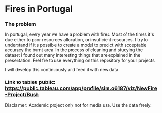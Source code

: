 # Fires in Portugal 

### The problem

In portugal, every year we have a problem with fires. Most of the times it's due either to poor resources allocation, or insuficient resources.
I try to understand if it's possible to create a model to predict with acceptable accuracy the burnt area.
In the process of cleaning and studying  the dataset i found out many interesting things that are explained in the presentation.
Feel fre to use everything on this repository for your projects

I will develop this continuously and feed it with new data.

### Link to tableu public: https://public.tableau.com/app/profile/sim.o6187/viz/NewFire-Project/Bush

Disclaimer: Academic project only not for media use. Use the data freely.
